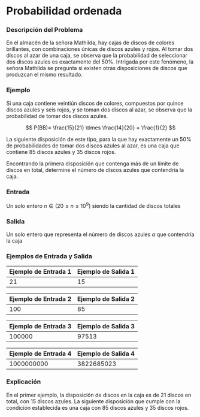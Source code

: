 # Probabilidad ordenada
### Descripción del Problema

En el almacén de la señora Mathilda, hay cajas de discos de colores brillantes, con combinaciones únicas de discos azules y rojos. Al tomar dos discos al azar de una caja, se observa que la probabilidad de seleccionar dos discos azules es exactamente del 50%. Intrigada por este fenómeno, la señora Mathilda se pregunta si existen otras disposiciones de discos que produzcan el mismo resultado.

### Ejemplo
Si una caja contiene veintiún discos de colores, compuestos por quince discos azules y seis rojos, y se toman dos discos al azar, se observa que la probabilidad de tomar dos discos azules.

$$
P(BB)= \frac{15}{21} \times \frac{14}{20} = \frac{1}{2}
$$

La siguiente disposición de este tipo, para la que hay exactamente un 50% de probabilidades de tomar dos discos azules al azar, es una caja que contiene $85$ discos azules y $35$ discos rojos.

Encontrando la primera disposición que contenga más de un límite de discos en total, determine el número de discos azules que contendría la caja.

### Entrada
Un solo entero $n \in (20 \leq n \leq 10^9)$ siendo la cantidad de discos totales
### Salida
Un solo entero que representa el número de discos azules $\alpha$ que contendría la caja 
### Ejemplos de Entrada y Salida
| Ejemplo de Entrada 1 | Ejemplo de Salida 1 |
| -------------------- | ------------------- |
| 21                   | 15                  |

| Ejemplo de Entrada 2 | Ejemplo de Salida 2 |
| -------------------- | ------------------- |
| 100                  | 85                  |

| Ejemplo de Entrada 3 | Ejemplo de Salida 3 |
| -------------------- | ------------------- |
| 100000               | 97513               |

| Ejemplo de Entrada 4 | Ejemplo de Salida 4 |
| -------------------- | ------------------- |
| 1000000000           | 3822685023          |

### Explicación
En el primer ejemplo, la disposición de discos en la caja es de 21 discos en total, con 15 discos azules. La siguiente disposición que cumple con la condición establecida es una caja con 85 discos azules y 35 discos rojos.


